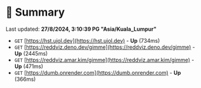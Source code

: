 # 📖 Summary
Last updated: **27/8/2024, 3:10:39 PG "Asia/Kuala_Lumpur"**

- `GET` [https://hst.ujol.dev](https://hst.ujol.dev) - **Up** (734ms)
- `GET` [https://reddviz.deno.dev/gimme](https://reddviz.deno.dev/gimme) - **Up** (2445ms)
- `GET` [https://reddviz.amar.kim/gimme](https://reddviz.amar.kim/gimme) - **Up** (471ms)
- `GET` [https://dumb.onrender.com](https://dumb.onrender.com) - **Up** (366ms)
